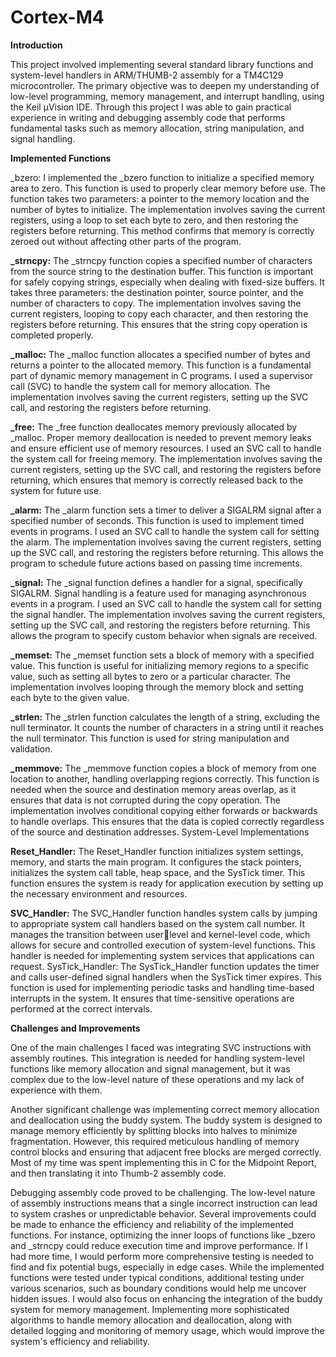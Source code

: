# Cortex-M4
**Introduction**

This project involved implementing several standard library functions and system-level handlers 
in ARM/THUMB-2 assembly for a TM4C129 microcontroller. The primary objective was to 
deepen my understanding of low-level programming, memory management, and interrupt 
handling, using the Keil µVision IDE. Through this project I was able to gain practical 
experience in writing and debugging assembly code that performs fundamental tasks such as 
memory allocation, string manipulation, and signal handling.

**Implemented Functions**

_bzero: I implemented the _bzero function to initialize a specified memory area to zero. This 
function is used to properly clear memory before use. The function takes two parameters: a 
pointer to the memory location and the number of bytes to initialize. The implementation 
involves saving the current registers, using a loop to set each byte to zero, and then restoring the 
registers before returning. This method confirms that memory is correctly zeroed out without 
affecting other parts of the program.

**_strncpy:** The _strncpy function copies a specified number of characters from the source string 
to the destination buffer. This function is important for safely copying strings, especially when 
dealing with fixed-size buffers. It takes three parameters: the destination pointer, source pointer, 
and the number of characters to copy. The implementation involves saving the current registers, 
looping to copy each character, and then restoring the registers before returning. This ensures 
that the string copy operation is completed properly.

**_malloc:** The _malloc function allocates a specified number of bytes and returns a pointer to the 
allocated memory. This function is a fundamental part of dynamic memory management in C 
programs. I used a supervisor call (SVC) to handle the system call for memory allocation. The 
implementation involves saving the current registers, setting up the SVC call, and restoring the 
registers before returning. 

**_free:** The _free function deallocates memory previously allocated by _malloc. Proper memory 
deallocation is needed to prevent memory leaks and ensure efficient use of memory resources. I 
used an SVC call to handle the system call for freeing memory. The implementation involves 
saving the current registers, setting up the SVC call, and restoring the registers before returning,
which ensures that memory is correctly released back to the system for future use.

**_alarm:** The _alarm function sets a timer to deliver a SIGALRM signal after a specified number 
of seconds. This function is used to implement timed events in programs. I used an SVC call to 
handle the system call for setting the alarm. The implementation involves saving the current 
registers, setting up the SVC call, and restoring the registers before returning. This allows the 
program to schedule future actions based on passing time increments.

**_signal:** The _signal function defines a handler for a signal, specifically SIGALRM. Signal 
handling is a feature used for managing asynchronous events in a program. I used an SVC call to 
handle the system call for setting the signal handler. The implementation involves saving the 
current registers, setting up the SVC call, and restoring the registers before returning. This allows 
the program to specify custom behavior when signals are received.

**_memset:** The _memset function sets a block of memory with a specified value. This function is 
useful for initializing memory regions to a specific value, such as setting all bytes to zero or a 
particular character. The implementation involves looping through the memory block and setting 
each byte to the given value.

**_strlen:** The _strlen function calculates the length of a string, excluding the null terminator. It 
counts the number of characters in a string until it reaches the null terminator. This function is 
used for string manipulation and validation. 

**_memmove:** The _memmove function copies a block of memory from one location to another, 
handling overlapping regions correctly. This function is needed when the source and destination 
memory areas overlap, as it ensures that data is not corrupted during the copy operation. The 
implementation involves conditional copying either forwards or backwards to handle overlaps. 
This ensures that the data is copied correctly regardless of the source and destination addresses.
System-Level Implementations

**Reset_Handler:** The Reset_Handler function initializes system settings, memory, and starts the 
main program. It configures the stack pointers, initializes the system call table, heap space, and 
the SysTick timer. This function ensures the system is ready for application execution by setting 
up the necessary environment and resources.

**SVC_Handler:** The SVC_Handler function handles system calls by jumping to appropriate 
system call handlers based on the system call number. It manages the transition between userlevel and 
kernel-level code, which allows for secure and controlled execution of system-level functions. This 
handler is needed for implementing system services that applications can request.
SysTick_Handler: The SysTick_Handler function updates the timer and calls user-defined 
signal handlers when the SysTick timer expires. This function is used for implementing periodic 
tasks and handling time-based interrupts in the system. It ensures that time-sensitive operations 
are performed at the correct intervals.

**Challenges and Improvements**

One of the main challenges I faced was integrating SVC instructions with assembly routines. 
This integration is needed for handling system-level functions like memory allocation and signal 
management, but it was complex due to the low-level nature of these operations and my lack of 
experience with them.

Another significant challenge was implementing correct memory allocation and deallocation 
using the buddy system. The buddy system is designed to manage memory efficiently by 
splitting blocks into halves to minimize fragmentation. However, this required meticulous 
handling of memory control blocks and ensuring that adjacent free blocks are merged correctly. 
Most of my time was spent implementing this in C for the Midpoint Report, and then translating 
it into Thumb-2 assembly code.

Debugging assembly code proved to be challenging. The low-level nature of assembly instructions 
means that a single incorrect instruction can lead to system crashes or unpredictable behavior. 
Several improvements could be made to enhance the efficiency and reliability of the 
implemented functions. For instance, optimizing the inner loops of functions like _bzero and 
_strncpy could reduce execution time and improve performance. If I had more time, I would 
perform more comprehensive testing is needed to find and fix potential bugs, especially in edge 
cases. While the implemented functions were tested under typical conditions, additional testing 
under various scenarios, such as boundary conditions would help me uncover hidden issues. 
I would also focus on enhancing the integration of the buddy system for memory management. 
Implementing more sophisticated algorithms to handle memory allocation and deallocation, 
along with detailed logging and monitoring of memory usage, which would improve the system's 
efficiency and reliability.
